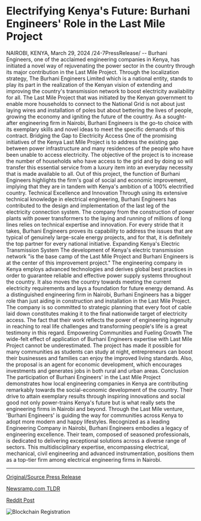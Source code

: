 # Electrifying Kenya's Future: Burhani Engineers' Role in the Last Mile Project

NAIROBI, KENYA, March 29, 2024 /24-7PressRelease/ -- Burhani Engineers, one of the acclaimed engineering companies in Kenya, has initiated a novel way of rejuvenating the power sector in the country through its major contribution in the Last Mile Project. Through the localization strategy, The Burhani Engineers Limited which is a national entity, stands to play its part in the realization of the Kenyan vision of extending and improving the country's transmission network to boost electricity availability for all.  The Last Mile Project that was initiated by the Kenyan government to enable more households to connect to the National Grid is not about just laying wires and installation of poles but about bettering the lives of people, growing the economy and igniting the future of the country. As a sought-after engineering firm in Nairobi, Burhani Engineers is the go-to choice with its exemplary skills and novel ideas to meet the specific demands of this contract.  Bridging the Gap to Electricity Access One of the promising initiatives of the Kenya Last Mile Project is to address the existing gap between power infrastructure and many residences of the people who have been unable to access electricity. The objective of the project is to increase the number of households who have access to the grid and by doing so will transfer this essential service from a luxury item into an everyday necessity that is made available to all. Out of this project, the function of Burhani Engineers highlights the firm's goal of social and economic improvement, implying that they are in tandem with Kenya's ambition of a 100% electrified country.  Technical Excellence and Innovation Through using its extensive technical knowledge in electrical engineering, Burhani Engineers has contributed to the design and implementation of the last leg of the electricity connection system. The company from the construction of power plants with power transformers to the laying and running of millions of long lines relies on technical expertise and innovation. For every stride that it takes, Burhani Engineers proves its capability to address the issues that are typical of genuinely large-scale energy projects, and for that, it is definitely the top partner for every national initiative.  Expanding Kenya's Electric Transmission System The development of Kenya's electric transmission network "is the base camp of the Last Mile Project and Burhani Engineers is at the center of this improvement project." The engineering company in Kenya employs advanced technologies and derives global best practices in order to guarantee reliable and effective power supply systems throughout the country. It also moves the country towards meeting the current electricity requirements and lays a foundation for future energy demand.  As a distinguished engineering firm in Nairobi, Burhani Engineers has a bigger role than just aiding in construction and installation in the Last Mile Project. The company is so committed to strategic planning that every foot of cable laid down constitutes making it to the final nationwide target of electricity access. The fact that their work reflects the power of engineering ingenuity in reaching to real life challenges and transforming people's life is a great testimony in this regard.  Empowering Communities and Fueling Growth The wide-felt effect of application of Burhani Engineers expertise with Last Mile Project cannot be underestimated. The project has made it possible for many communities as students can study at night, entrepreneurs can boost their businesses and families can enjoy the improved living standards. Also, the proposal is an agent for economic development, which encourages investments and generates jobs in both rural and urban areas.  Conclusion The participation of Burhani Engineers' in the Last Mile Project demonstrates how local engineering companies in Kenya are contributing remarkably towards the social-economic development of the country. Their drive to attain exemplary results through inspiring innovations and social good not only power-trains Kenya's future but is what really sets the engineering firms in Nairobi and beyond. Through the Last Mile venture, 'Burhani Engineers' is guiding the way for communities across Kenya to adopt more modern and happy lifestyles.  Recognized as a leading Engineering Company in Nairobi, Burhani Engineers embodies a legacy of engineering excellence. Their team, composed of seasoned professionals, is dedicated to delivering exceptional solutions across a diverse range of sectors. This multidisciplinary expertise, encompassing electrical, mechanical, civil engineering and advanced instrumentation, positions them as a top-tier firm among electrical engineering firms in Nairobi. 

---

[Original/Source Press Release](https://www.24-7pressrelease.com/press-release/509644/electrifying-kenyas-future-burhani-engineers-role-in-the-last-mile-project)
                    

[Newsramp.com TLDR](None) 



[Reddit Post](https://www.reddit.com/r/Energy_Climate_News/comments/1bqj16a/burhani_engineers_leading_the_way_in_kenyas_last/) 



![Blockchain Registration](https://cdn.newsramp.app/24-7PressRelease/qrcode/243/29/mendMabo.webp)